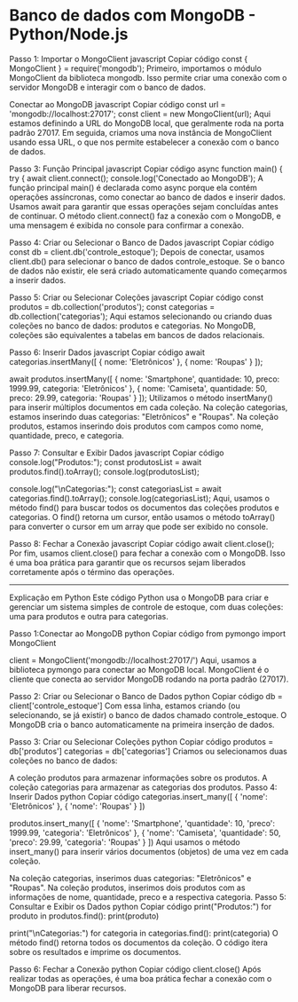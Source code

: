 # Banco de dados com MongoDB - Python/Node.js
Passo 1: Importar o MongoClient
javascript
Copiar código
const { MongoClient } = require('mongodb');
Primeiro, importamos o módulo MongoClient da biblioteca mongodb. Isso permite criar uma conexão com o servidor MongoDB e interagir com o banco de dados.

Conectar ao MongoDB
javascript
Copiar código
const url = 'mongodb://localhost:27017';
const client = new MongoClient(url);
Aqui estamos definindo a URL do MongoDB local, que geralmente roda na porta padrão 27017. Em seguida, criamos uma nova instância de MongoClient usando essa URL, o que nos permite estabelecer a conexão com o banco de dados.

Passo 3: Função Principal
javascript
Copiar código
async function main() {
    try {
        await client.connect();
        console.log('Conectado ao MongoDB');
A função principal main() é declarada como async porque ela contém operações assíncronas, como conectar ao banco de dados e inserir dados. Usamos await para garantir que essas operações sejam concluídas antes de continuar. O método client.connect() faz a conexão com o MongoDB, e uma mensagem é exibida no console para confirmar a conexão.

Passo 4: Criar ou Selecionar o Banco de Dados
javascript
Copiar código
const db = client.db('controle_estoque');
Depois de conectar, usamos client.db() para selecionar o banco de dados controle_estoque. Se o banco de dados não existir, ele será criado automaticamente quando começarmos a inserir dados.

Passo 5: Criar ou Selecionar Coleções
javascript
Copiar código
const produtos = db.collection('produtos');
const categorias = db.collection('categorias');
Aqui estamos selecionando ou criando duas coleções no banco de dados: produtos e categorias. No MongoDB, coleções são equivalentes a tabelas em bancos de dados relacionais.

Passo 6: Inserir Dados
javascript
Copiar código
await categorias.insertMany([
    { nome: 'Eletrônicos' },
    { nome: 'Roupas' }
]);

await produtos.insertMany([
    { nome: 'Smartphone', quantidade: 10, preco: 1999.99, categoria: 'Eletrônicos' },
    { nome: 'Camiseta', quantidade: 50, preco: 29.99, categoria: 'Roupas' }
]);
Utilizamos o método insertMany() para inserir múltiplos documentos em cada coleção. Na coleção categorias, estamos inserindo duas categorias: "Eletrônicos" e "Roupas". Na coleção produtos, estamos inserindo dois produtos com campos como nome, quantidade, preco, e categoria.

Passo 7: Consultar e Exibir Dados
javascript
Copiar código
console.log("Produtos:");
const produtosList = await produtos.find().toArray();
console.log(produtosList);

console.log("\nCategorias:");
const categoriasList = await categorias.find().toArray();
console.log(categoriasList);
Aqui, usamos o método find() para buscar todos os documentos das coleções produtos e categorias. O find() retorna um cursor, então usamos o método toArray() para converter o cursor em um array que pode ser exibido no console.

Passo 8: Fechar a Conexão
javascript
Copiar código
await client.close();
Por fim, usamos client.close() para fechar a conexão com o MongoDB. Isso é uma boa prática para garantir que os recursos sejam liberados corretamente após o término das operações.
____________________________________________________________________________________________________________________________________________________________________________

Explicação em Python
Este código Python usa o MongoDB para criar e gerenciar um sistema simples de controle de estoque, com duas coleções: uma para produtos e outra para categorias.

Passo 1:Conectar ao MongoDB
python
Copiar código
from pymongo import MongoClient

client = MongoClient('mongodb://localhost:27017/')
Aqui, usamos a biblioteca pymongo para conectar ao MongoDB local. MongoClient é o cliente que conecta ao servidor MongoDB rodando na porta padrão (27017).

Passo 2: Criar ou Selecionar o Banco de Dados
python
Copiar código
db = client['controle_estoque']
Com essa linha, estamos criando (ou selecionando, se já existir) o banco de dados chamado controle_estoque. O MongoDB cria o banco automaticamente na primeira inserção de dados.

Passo 3: Criar ou Selecionar Coleções
python
Copiar código
produtos = db['produtos']
categorias = db['categorias']
Criamos ou selecionamos duas coleções no banco de dados:

A coleção produtos para armazenar informações sobre os produtos.
A coleção categorias para armazenar as categorias dos produtos.
Passo 4: Inserir Dados
python
Copiar código
categorias.insert_many([
    { 'nome': 'Eletrônicos' },
    { 'nome': 'Roupas' }
])

produtos.insert_many([
    { 'nome': 'Smartphone', 'quantidade': 10, 'preco': 1999.99, 'categoria': 'Eletrônicos' },
    { 'nome': 'Camiseta', 'quantidade': 50, 'preco': 29.99, 'categoria': 'Roupas' }
])
Aqui usamos o método insert_many() para inserir vários documentos (objetos) de uma vez em cada coleção.

Na coleção categorias, inserimos duas categorias: "Eletrônicos" e "Roupas".
Na coleção produtos, inserimos dois produtos com as informações de nome, quantidade, preco e a respectiva categoria.
Passo 5: Consultar e Exibir os Dados
python
Copiar código
print("Produtos:")
for produto in produtos.find():
    print(produto)

print("\nCategorias:")
for categoria in categorias.find():
    print(categoria)
O método find() retorna todos os documentos da coleção. O código itera sobre os resultados e imprime os documentos.

Passo 6: Fechar a Conexão
python
Copiar código
client.close()
Após realizar todas as operações, é uma boa prática fechar a conexão com o MongoDB para liberar recursos.
